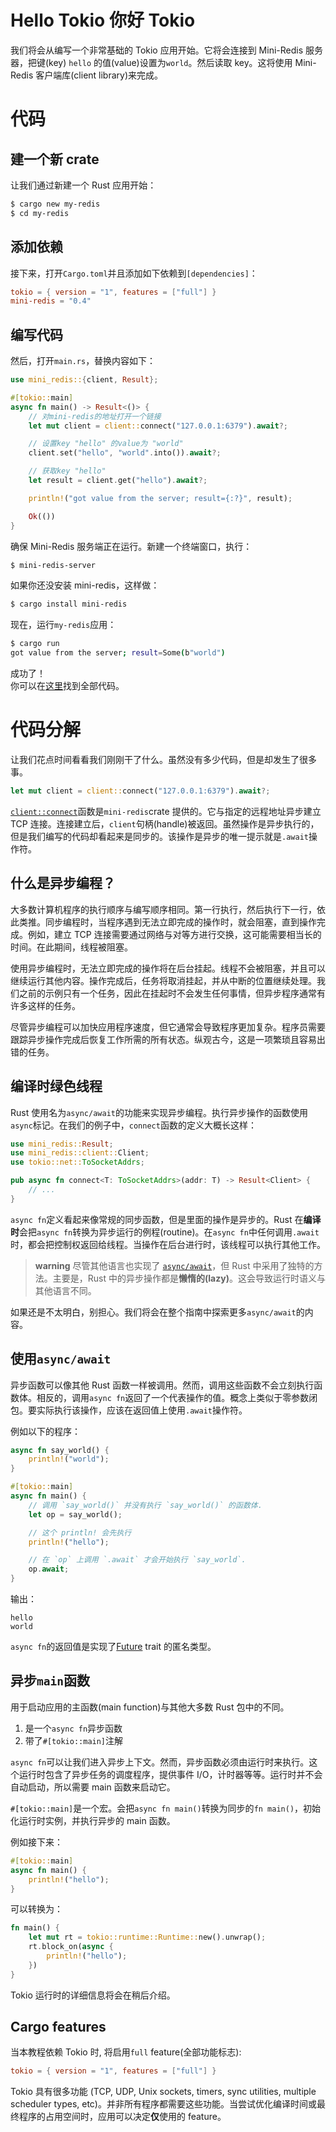 # Hello Tokio 你好 Tokio

我们将会从编写一个非常基础的 Tokio 应用开始。它将会连接到 Mini-Redis 服务器，把键(key) `hello` 的值(value)设置为`world`。然后读取 key。这将使用 Mini-Redis 客户端库(client library)来完成。

# 代码

## 建一个新 crate

让我们通过新建一个 Rust 应用开始：

```bash
$ cargo new my-redis
$ cd my-redis
```

## 添加依赖

接下来，打开`Cargo.toml`并且添加如下依赖到`[dependencies]`：

```toml
tokio = { version = "1", features = ["full"] }
mini-redis = "0.4"
```

## 编写代码

然后，打开`main.rs`，替换内容如下：

```rust
use mini_redis::{client, Result};

#[tokio::main]
async fn main() -> Result<()> {
    // 对mini-redis的地址打开一个链接
    let mut client = client::connect("127.0.0.1:6379").await?;

    // 设置key "hello" 的value为 "world"
    client.set("hello", "world".into()).await?;

    // 获取key "hello"
    let result = client.get("hello").await?;

    println!("got value from the server; result={:?}", result);

    Ok(())
}
```

确保 Mini-Redis 服务端正在运行。新建一个终端窗口，执行：

```bash
$ mini-redis-server
```

如果你还没安装 mini-redis，这样做：

```bash
$ cargo install mini-redis
```

现在，运行`my-redis`应用：

```bash
$ cargo run
got value from the server; result=Some(b"world")
```

成功了！ \
你可以在[这里](https://github.com/tokio-rs/website/blob/master/tutorial-code/hello-tokio/src/main.rs)找到全部代码。

# 代码分解

让我们花点时间看看我们刚刚干了什么。虽然没有多少代码，但是却发生了很多事。

```rust
let mut client = client::connect("127.0.0.1:6379").await?;
```

[`client::connect`](https://docs.rs/mini-redis/0.4/mini_redis/client/fn.connect.html)函数是`mini-redis`crate 提供的。它与指定的远程地址异步建立 TCP 连接。连接建立后，`client`句柄(handle)被返回。虽然操作是异步执行的，但是我们编写的代码却看起来是同步的。该操作是异步的唯一提示就是`.await`操作符。

## 什么是异步编程？

大多数计算机程序的执行顺序与编写顺序相同。第一行执行，然后执行下一行，依此类推。同步编程时，当程序遇到无法立即完成的操作时，就会阻塞，直到操作完成。例如，建立 TCP 连接需要通过网络与对等方进行交换，这可能需要相当长的时间。在此期间，线程被阻塞。

使用异步编程时，无法立即完成的操作将在后台挂起。线程不会被阻塞，并且可以继续运行其他内容。操作完成后，任务将取消挂起，并从中断的位置继续处理。我们之前的示例只有一个任务，因此在挂起时不会发生任何事情，但异步程序通常有许多这样的任务。

尽管异步编程可以加快应用程序速度，但它通常会导致程序更加复杂。程序员需要跟踪异步操作完成后恢复工作所需的所有状态。纵观古今，这是一项繁琐且容易出错的任务。

## 编译时绿色线程

Rust 使用名为`async/await`的功能来实现异步编程。执行异步操作的函数使用`async`标记。在我们的例子中，`connect`函数的定义大概长这样：

```rust
use mini_redis::Result;
use mini_redis::client::Client;
use tokio::net::ToSocketAddrs;

pub async fn connect<T: ToSocketAddrs>(addr: T) -> Result<Client> {
    // ...
}
```

`async fn`定义看起来像常规的同步函数，但是里面的操作是异步的。Rust 在**编译时**会把`async fn`转换为异步运行的例程(routine)。在`async fn`中任何调用`.await`时，都会把控制权返回给线程。当操作在后台进行时，该线程可以执行其他工作。

> **warning**
> 尽管其他语言也实现了 [`async/await`](https://en.wikipedia.org/wiki/Async/await)，但 Rust 中采用了独特的方法。主要是，Rust 中的异步操作都是**懒惰的(lazy)**。这会导致运行时语义与其他语言不同。

如果还是不太明白，别担心。我们将会在整个指南中探索更多`async/await`的内容。

## 使用`async/await`

异步函数可以像其他 Rust 函数一样被调用。然而，调用这些函数不会立刻执行函数体。相反的，调用`async fn`返回了一个代表操作的值。概念上类似于零参数闭包。要实际执行该操作，应该在返回值上使用`.await`操作符。

例如以下的程序：

```rust
async fn say_world() {
    println!("world");
}

#[tokio::main]
async fn main() {
    // 调用 `say_world()` 并没有执行 `say_world()` 的函数体.
    let op = say_world();

    // 这个 println! 会先执行
    println!("hello");

    // 在 `op` 上调用 `.await` 才会开始执行 `say_world`.
    op.await;
}
```

输出：

```
hello
world
```

`async fn`的返回值是实现了[Future](https://doc.rust-lang.org/std/future/trait.Future.html) trait 的匿名类型。

## 异步`main`函数

用于启动应用的主函数(main function)与其他大多数 Rust 包中的不同。

1. 是一个`async fn`异步函数
2. 带了`#[tokio::main]`注解

`async fn`可以让我们进入异步上下文。然而，异步函数必须由运行时来执行。这个运行时包含了异步任务的调度程序，提供事件 I/O，计时器等等。运行时并不会自动启动，所以需要 main 函数来启动它。

`#[tokio::main]`是一个宏。会把`async fn main()`转换为同步的`fn main()`，初始化运行时实例，并执行异步的 main 函数。

例如接下来：

```rust
#[tokio::main]
async fn main() {
    println!("hello");
}
```

可以转换为：

```rust
fn main() {
    let mut rt = tokio::runtime::Runtime::new().unwrap();
    rt.block_on(async {
        println!("hello");
    })
}
```

Tokio 运行时的详细信息将会在稍后介绍。

## Cargo features

当本教程依赖 Tokio 时, 将启用`full` feature(全部功能标志):

```toml
tokio = { version = "1", features = ["full"] }
```

Tokio 具有很多功能 (TCP, UDP, Unix sockets, timers, sync
utilities, multiple scheduler types, etc)。并非所有程序都需要这些功能。当尝试优化编译时间或最终程序的占用空间时，应用可以决定**仅**使用的 feature。
